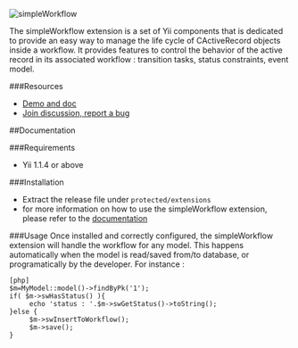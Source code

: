 ![simpleWorkflow](http://s172418307.onlinehome.fr/project/yiiDemo/images/sw-logo-big.png)


The simpleWorkflow extension is a set of Yii components that is dedicated to provide an easy way to manage the life cycle of CActiveRecord objects inside a workflow. It provides features to control the behavior of the active record in its associated workflow : transition tasks, status constraints, event model.


###Resources
* [Demo and doc](http://s172418307.onlinehome.fr/project/yiiDemo/index.php?r=simpleworkflowdemo/index)
* [Join discussion, report a bug](http://www.yiiframework.com/forum/index.php?/topic/12071-extension-simpleworkflow/)




##Documentation

###Requirements
* Yii 1.1.4 or above

###Installation
* Extract the release file under `protected/extensions`
* for more information on how to use the simpleWorkflow extension, please refer to the [documentation](http://s172418307.onlinehome.fr/project/yiiDemo/index.php?r=simpleworkflowdemo/index#installation)

###Usage
Once installed and correctly configured, the simpleWorkflow extension will handle the workflow for any model. This happens automatically when the model is read/saved from/to database, or programatically by the developer. For instance :

~~~
[php]
$m=MyModel::model()->findByPk('1');
if( $m->swHasStatus() ){
     echo 'status : '.$m->swGetStatus()->toString();		
}else {
     $m->swInsertToWorkflow();
     $m->save();
}
~~~

